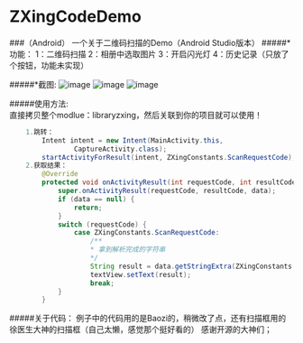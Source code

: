 # ZXingCodeDemo

###（Android）
一个关于二维码扫描的Demo（Android Studio版本）
#####*功能：
    1：二维码扫描
    2：相册中选取图片
    3：开启闪光灯
    4：历史记录（只放了个按钮，功能未实现）
    
#####*截图:
![image](https://github.com/maning0303/ZXingCodeDemo/blob/master/screenshots/001.png)
![image](https://github.com/maning0303/ZXingCodeDemo/blob/master/screenshots/002.png)
![image](https://github.com/maning0303/ZXingCodeDemo/blob/master/screenshots/003.png)
  
#####使用方法:  
    直接拷贝整个modlue：libraryzxing，然后关联到你的项目就可以使用！
    
``` java
    1.跳转：
        Intent intent = new Intent(MainActivity.this,
                CaptureActivity.class);
        startActivityForResult(intent, ZXingConstants.ScanRequestCode);
    2.获取结果：
        @Override
        protected void onActivityResult(int requestCode, int resultCode, Intent data) {
            super.onActivityResult(requestCode, resultCode, data);
            if (data == null) {
                return;
            }
            switch (requestCode) {
                case ZXingConstants.ScanRequestCode:
                    /**
                    * 拿到解析完成的字符串
                    */
                    String result = data.getStringExtra(ZXingConstants.ScanResult);
                    textView.setText(result);
                    break;
            }
        }
``` 

#####关于代码：
    例子中的代码用的是Baozi的，稍微改了点，还有扫描框用的徐医生大神的扫描框（自己太懒，感觉那个挺好看的）
    感谢开源的大神们；
